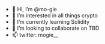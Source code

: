 - 👋 Hi, I’m @mo-gie
- 👀 I’m interested in all things crypto
- 🌱 I’m currently learning Solidity
- 💞️ I’m looking to collaborate on TBD
- 📫 twitter: mogie__


<!---
mo-gie/mo-gie is a ✨ special ✨ repository because its `README.md` (this file) appears on your GitHub profile.
You can click the Preview link to take a look at your changes.
--->
